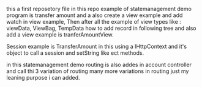 this a first reposetory file in this repo example of statemanagement demo program is transfer amount and a also create a view example and add watch in view example, Then  after all the example of view types like : viewData, ViewBag, TempData how to add record in following tree and also add a view example is tranferAmountView.

Session example is TransferAmount in this using a IHttpContext and it's object to call a session and setString like ect methods.

in this statemanagement demo routing is also addes in account controller and call thi 3 variation of routing many more variations in routing just my leaning purpose i can added.

